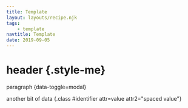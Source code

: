 ```yaml
---
title: Template
layout: layouts/recipe.njk
tags:
    - template    
navtitle: Template
date: 2019-09-05
---
```

# header {.style-me}
paragraph {data-toggle=modal}

another bit of data {.class #identifier attr=value attr2="spaced value"} 